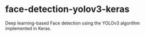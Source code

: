 # face-detection-yolov3-keras
Deep learning-based Face detection using the YOLOv3 algorithm implemented in Keras.
